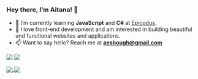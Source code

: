 ### Hey there, I’m Aitana! 👋
* 🌱 I’m currently learning **JavaScript** and **C#** at [Epicodus](https://www.epicodus.com/).
* 💞 I love front-end development and am interested in building beautiful and functional websites and applications.
* 📫 Want to say hello? Reach me at **aeshough@gmail.com**

<a href="https://www.linkedin.com/in/aitanashough/"><img align="center" src="https://img.shields.io/badge/LinkedIn-6272a4?style=for-the-badge&logo=linkedin"></a>
<a href="https://aitanas.github.io/portfolio/"><img align="center" src="https://img.shields.io/badge/portfolio-bd93f9?style=for-the-badge&logo=undertale"></a>

<a href="https://github.com/anuraghazra/github-readme-stats">
  <img align="center" src="https://github-readme-stats.vercel.app/api?username=aitanas&show_icons=true&theme=dracula&hide=issues&hide_border" />
</a>
<a href="https://github.com/anuraghazra/github-readme-stats">
  <img align="center" src="https://github-readme-stats.vercel.app/api/top-langs/?username=aitanas&layout=compact&theme=dracula&hide_border" />
</a>
